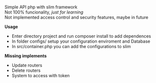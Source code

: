Simple API php with slim framework<br>
Not 100% funcionality, *just for learning*<br>
Not implemented access control and security features, maybe in future

**Usage**
* Enter directory project and run composer install to add dependences
* In folder configs/ setup your configuration enviroment and Database
* In src/container.php you can add the configurations to slim

**Missing implements**
* Update routers
* Delete routers
* System to access with token